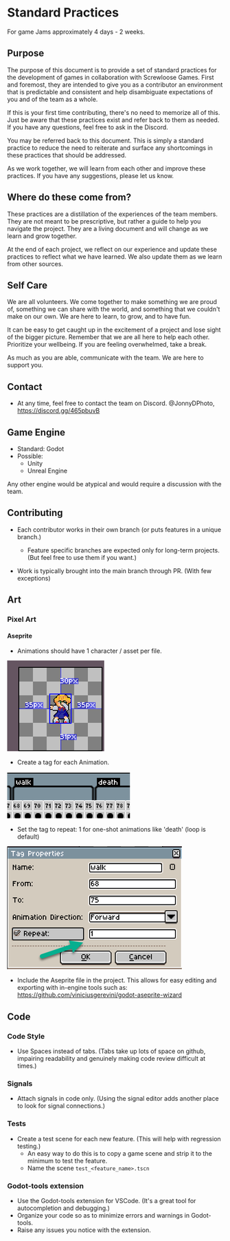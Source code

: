 # Standard Practices

For game Jams approximately 4 days - 2 weeks.

## Purpose

The purpose of this document is to provide a set of standard practices for the development of games in collaboration with Screwloose Games. First and foremost, they are intended to give you as a contributor an environment that is predictable and consistent and help disambiguate expectations of you and of the team as a whole.

If this is your first time contributing, there's no need to memorize all of this. Just be aware that these practices exist and refer back to them as needed. If you have any questions, feel free to ask in the Discord.

You may be referred back to this document. This is simply a standard practice to reduce the need to reiterate and surface any shortcomings in these practices that should be addressed.

As we work together, we will learn from each other and improve these practices. If you have any suggestions, please let us know.

## Where do these come from?

These practices are a distillation of the experiences of the team members. They are not meant to be prescriptive, but rather a guide to help you navigate the project. They are a living document and will change as we learn and grow together.

At the end of each project, we reflect on our experience and update these practices to reflect what we have learned. We also update them as we learn from other sources.

## Self Care

We are all volunteers. We come together to make something we are proud of, something we can share with the world, and something that we couldn't make on our own. We are here to learn, to grow, and to have fun.

It can be easy to get caught up in the excitement of a project and lose sight of the bigger picture. Remember that we are all here to help each other. Prioritize your wellbeing. If you are feeling overwhelmed, take a break.

As much as you are able, communicate with the team. We are here to support you.

## Contact

- At any time, feel free to contact the team on Discord. @JonnyDPhoto, <https://discord.gg/465pbuvB>

## Game Engine

- Standard: Godot
- Possible:
  - Unity
  - Unreal Engine

Any other engine would be atypical and would require a discussion with the team.

## Contributing

- Each contributor works in their own branch (or puts features in a unique branch.)

  - Feature specific branches are expected only for long-term projects. (But feel free to use them if you want.)

- Work is typically brought into the main branch through PR. (With few exceptions)

## Art

### Pixel Art

#### Aseprite

- Animations should have 1 character / asset per file.

![alt text](image.png)

- Create a tag for each Animation.

![alt text](image-1.png)

- Set the tag to repeat: 1 for one-shot animations like 'death' (loop is default)

![alt text](image-2.png)

- Include the Aseprite file in the project. This allows for easy editing and exporting with in-engine tools such as: <https://github.com/viniciusgerevini/godot-aseprite-wizard>

## Code

### Code Style

- Use Spaces instead of tabs. (Tabs take up lots of space on github, impairing readability and genuinely making code review difficult at times.)

### Signals

- Attach signals in code only. (Using the signal editor adds another place to look for signal connections.)

### Tests

- Create a test scene for each new feature. (This will help with regression testing.)
  - An easy way to do this is to copy a game scene and strip it to the minimum to test the feature.
  - Name the scene `test_<feature_name>.tscn`

### Godot-tools extension

- Use the Godot-tools extension for VSCode. (It's a great tool for autocompletion and debugging.)
- Organize your code so as to minimize errors and warnings in Godot-tools.
- Raise any issues you notice with the extension.

